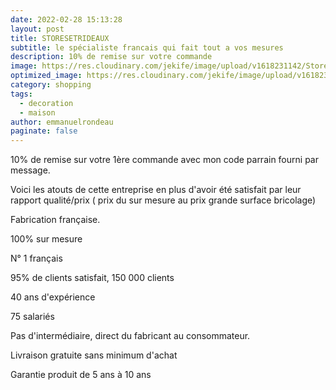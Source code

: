 ```yaml
---
date: 2022-02-28 15:13:28
layout: post
title: STORESETRIDEAUX
subtitle: le spécialiste francais qui fait tout a vos mesures
description: 10% de remise sur votre commande
image: https://res.cloudinary.com/jekife/image/upload/v1618231142/Stores-et-rideaux_tgxbfb.jpg
optimized_image: https://res.cloudinary.com/jekife/image/upload/v1618231142/Stores-et-rideaux_tgxbfb.jpg
category: shopping
tags:
  - decoration
  - maison
author: emmanuelrondeau
paginate: false
---
```

10% de remise sur votre 1ère commande avec mon code parrain fourni par message.

Voici les atouts de cette entreprise en plus d'avoir été satisfait par leur rapport qualité/prix ( prix du sur mesure au prix grande surface bricolage)

Fabrication française.


100% sur mesure


N° 1 français


95% de clients satisfait, 150 000 clients


40 ans d'expérience


75 salariés


Pas d'intermédiaire, direct du fabricant au consommateur.


Livraison gratuite sans minimum d'achat


Garantie produit de 5 ans à 10 ans
